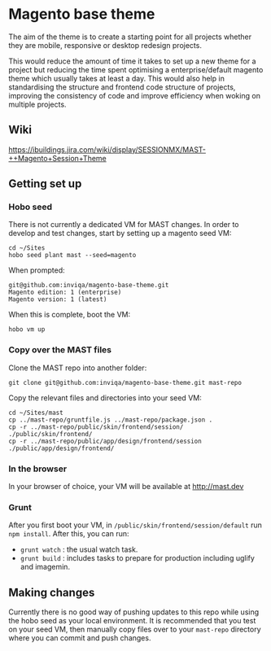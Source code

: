 # Magento base theme

The aim of the theme is to create a starting point for all projects whether they are mobile, responsive or desktop redesign projects.

This would reduce the amount of time it takes to set up a new theme for a project but reducing the time spent optimising a enterprise/default magento theme which usually takes at least a day. This would also help in standardising the structure and frontend code structure of projects, improving the consistency of code and improve efficiency when woking on multiple projects.

## Wiki

https://ibuildings.jira.com/wiki/display/SESSIONMX/MAST-++Magento+Session+Theme

## Getting set up

### Hobo seed

There is not currently a dedicated VM for MAST changes. In order to develop and test changes, start by setting up a magento seed VM:

    cd ~/Sites
    hobo seed plant mast --seed=magento

When prompted:

    git@github.com:inviqa/magento-base-theme.git
    Magento edition: 1 (enterprise)
    Magento version: 1 (latest)

When this is complete, boot the VM:

    hobo vm up

### Copy over the MAST files

Clone the MAST repo into another folder:

    git clone git@github.com:inviqa/magento-base-theme.git mast-repo

Copy the relevant files and directories into your seed VM:

    cd ~/Sites/mast
    cp ../mast-repo/gruntfile.js ../mast-repo/package.json .
    cp -r ../mast-repo/public/skin/frontend/session/ ./public/skin/frontend/
    cp -r ../mast-repo/public/app/design/frontend/session ./public/app/design/frontend/

### In the browser

In your browser of choice, your VM will be available at http://mast.dev

### Grunt

After you first boot your VM, in `/public/skin/frontend/session/default` run `npm install`. After this, you can run:

* `grunt watch` : the usual watch task.
* `grunt build` : includes tasks to prepare for production including uglify and imagemin.

## Making changes

Currently there is no good way of pushing updates to this repo while using the hobo seed as your local environment. It is recommended that you test on your seed VM, then manually copy files over to your `mast-repo` directory where you can commit and push changes.
